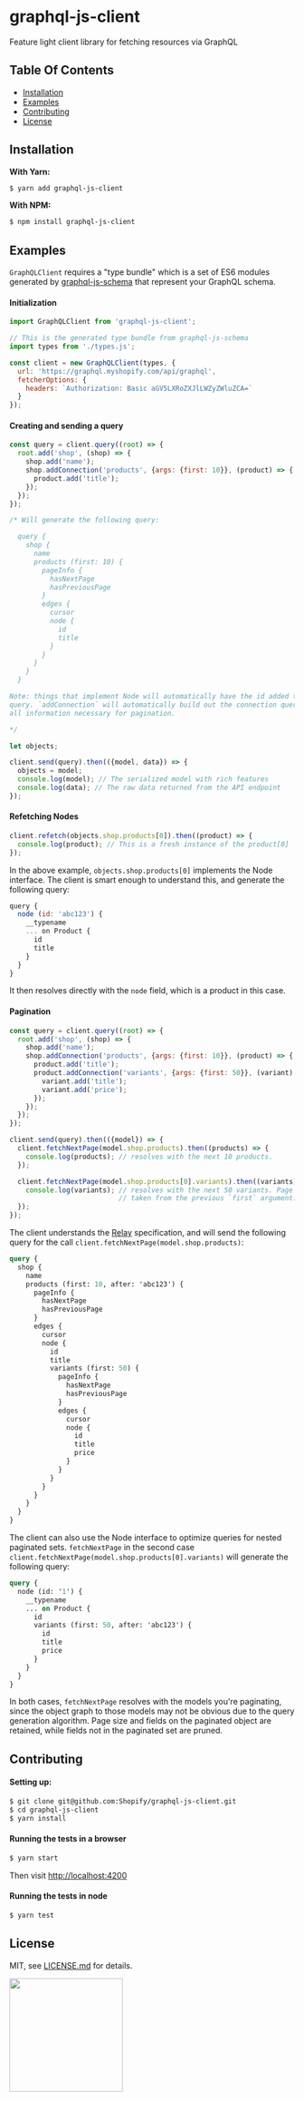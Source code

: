 # graphql-js-client

Feature light client library for fetching resources via GraphQL

## Table Of Contents

- [Installation](#installation)
- [Examples](#examples)
- [Contributing](#contributing)
- [License](http://github.com/Shopify/graphql-js-client/blob/master/LICENSE.md)

## Installation
**With Yarn:**
```bash
$ yarn add graphql-js-client
```
**With NPM:**
```bash
$ npm install graphql-js-client
```

## Examples

`GraphQLClient` requires a "type bundle" which is a set of ES6 modules generated by [graphql-js-schema](https://github.com/Shopify/graphql-js-schema)
that represent your GraphQL schema.

#### Initialization

```javascript
import GraphQLClient from 'graphql-js-client';

// This is the generated type bundle from graphql-js-schema
import types from './types.js';

const client = new GraphQLClient(types, {
  url: 'https://graphql.myshopify.com/api/graphql',
  fetcherOptions: {
    headers: `Authorization: Basic aGV5LXRoZXJlLWZyZWluZCA=`
  }
});
```

#### Creating and sending a query

```javascript
const query = client.query((root) => {
  root.add('shop', (shop) => {
    shop.add('name');
    shop.addConnection('products', {args: {first: 10}}, (product) => {
      product.add('title');
    });
  });
});

/* Will generate the following query:

  query {
    shop {
      name
      products (first: 10) {
        pageInfo {
          hasNextPage
          hasPreviousPage
        }
        edges {
          cursor
          node {
            id
            title
          }
        }
      }
    }
  }

Note: things that implement Node will automatically have the id added to the
query. `addConnection` will automatically build out the connection query with
all information necessary for pagination.

*/

let objects;

client.send(query).then(({model, data}) => {
  objects = model;
  console.log(model); // The serialized model with rich features
  console.log(data); // The raw data returned from the API endpoint
});
```

#### Refetching Nodes

```javascript
client.refetch(objects.shop.products[0]).then((product) => {
  console.log(product); // This is a fresh instance of the product[0]
});
```

In the above example, `objects.shop.products[0]` implements the Node interface.
The client is smart enough to understand this, and generate the following query:

```javascript
query {
  node (id: 'abc123') {
    __typename
    ... on Product {
      id
      title
    }
  }
}
```

It then resolves directly with the `node` field, which is a product in this
case.


#### Pagination

```javascript
const query = client.query((root) => {
  root.add('shop', (shop) => {
    shop.add('name');
    shop.addConnection('products', {args: {first: 10}}, (product) => {
      product.add('title');
      product.addConnection('variants', {args: {first: 50}}, (variant) => {
        variant.add('title');
        variant.add('price');
      });
    });
  });
});

client.send(query).then(({model}) => {
  client.fetchNextPage(model.shop.products).then((products) => {
    console.log(products); // resolves with the next 10 products.
  });

  client.fetchNextPage(model.shop.products[0].variants).then((variants) => {
    console.log(variants); // resolves with the next 50 variants. Page size is
                           // taken from the previous `first` argument.
  });
});
```

The client understands the [Relay](https://facebook.github.io/relay/graphql/connections.htm)
specification, and will send the following query for the call
`client.fetchNextPage(model.shop.products)`:

```graphql
query {
  shop {
    name
    products (first: 10, after: 'abc123') {
      pageInfo {
        hasNextPage
        hasPreviousPage
      }
      edges {
        cursor
        node {
          id
          title
          variants (first: 50) {
            pageInfo {
              hasNextPage
              hasPreviousPage
            }
            edges {
              cursor
              node {
                id
                title
                price
              }
            }
          }
        }
      }
    }
  }
}
```

The client can also use the Node interface to optimize queries for nested
paginated sets. `fetchNextPage` in the second case
`client.fetchNextPage(model.shop.products[0].variants)` will generate the
following query:

```graphql
query {
  node (id: '1') {
    __typename
    ... on Product {
      id
      variants (first: 50, after: 'abc123') {
        id
        title
        price
      }
    }
  }
}
```

In both cases, `fetchNextPage` resolves with the models you're paginating, since
the object graph to those models may not be obvious due to the query generation
algorithm. Page size and fields on the paginated object are retained, while
fields not in the paginated set are pruned.

## Contributing

#### Setting up:

```bash
$ git clone git@github.com:Shopify/graphql-js-client.git
$ cd graphql-js-client
$ yarn install
```

#### Running the tests in a browser

```bash
$ yarn start
```

Then visit [http://localhost:4200](http://localhost:4200)

#### Running the tests in node

```bash
$ yarn test
```

## License

MIT, see [LICENSE.md](http://github.com/Shopify/graphql-js-client/blob/master/LICENSE.md) for details.

<img src="https://cdn.shopify.com/shopify-marketing_assets/builds/19.0.0/shopify-full-color-black.svg" width="200" />

